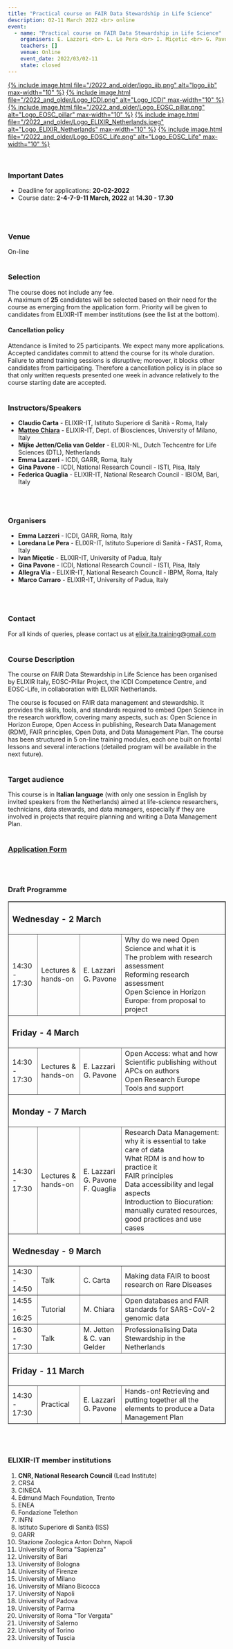 ```yaml
---
title: "Practical course on FAIR Data Stewardship in Life Science"
description: 02-11 March 2022 <br> online
event: 
  - name: "Practical course on FAIR Data Stewardship in Life Science"
    organisers: E. Lazzeri <br> L. Le Pera <br> I. Miçetic <br> G. Pavone <br> A. Via <br> M. Carraro
    teachers: []
    venue: Online
    event_date: 2022/03/02-11
    state: closed
---
```


[{% include image.html file="/2022_and_older/logo_iib.png" alt="logo_iib" max-width="10" %}](https://elixir-iib-training.github.io/site/)
[{% include image.html file="/2022_and_older/Logo_ICDI.png" alt="Logo_ICDI" max-width="10" %}](https://www.icdi.it/it/)
[{% include image.html file="/2022_and_older/Logo_EOSC_pillar.png" alt="Logo_EOSC_pillar" max-width="10" %}](https://www.eosc-pillar.eu/)
[{% include image.html file="/2022_and_older/Logo_ELIXIR_Netherlands.jpeg" alt="Logo_ELIXIR_Netherlands" max-width="10" %}](https://elixir-europe.org/about-us/who-we-are/nodes/netherlands)
[{% include image.html file="/2022_and_older/Logo_EOSC_Life.png" alt="Logo_EOSC_Life" max-width="10" %}](https://www.eosc-life.eu/)

<br>

### Important Dates 
- Deadline for applications: **20-02-2022**
- Course date: **2-4-7-9-11 March, 2022** at **14.30 - 17.30** 
<br>
<br>


### Venue
On-line<br>
<br>


### Selection
The course does not include any fee. <br>
A maximum of **25** candidates will be selected based on their need for the course as emerging from the application form. Priority will be given to candidates from ELIXIR-IT member institutions (see the list at the bottom).
<br>

#### Cancellation policy 
Attendance is limited to 25 participants. We expect many more applications. Accepted candidates commit to attend the course for its whole duration. Failure to attend training sessions is disruptive; moreover, it blocks other candidates from participating. Therefore a cancellation policy is in place so that only written requests presented one week in advance relatively to the course starting date are accepted.
<br>
<br>


### Instructors/Speakers
- **Claudio Carta** - ELIXIR-IT, Istituto Superiore di Sanità - Roma, Italy
- [**Matteo Chiara**](https://www.unimi.it/it/ugov/person/matteo-chiara) - ELIXIR-IT, Dept. of Biosciences, University of Milano, Italy
- **Mijke Jetten/Celia van Gelder** - ELIXIR-NL, Dutch Techcentre for Life Sciences (DTL), Netherlands
- **Emma Lazzeri** - ICDI, GARR, Roma, Italy
- **Gina Pavone** - ICDI, National Research Council - ISTI, Pisa, Italy
- **Federica Quaglia** - ELIXIR-IT, National Research Council - IBIOM, Bari, Italy
<br>
<br>


### Organisers
- **Emma Lazzeri** - ICDI, GARR, Roma, Italy
- **Loredana Le Pera** - ELIXIR-IT, Istituto Superiore di Sanità - FAST, Roma, Italy 
- **Ivan Miçetic** - ELIXIR-IT, University of Padua, Italy
- **Gina Pavone** - ICDI, National Research Council - ISTI, Pisa, Italy
- **Allegra Via** - ELIXIR-IT, National Research Council - IBPM, Roma, Italy
- **Marco Carraro** - ELIXIR-IT, University of Padua, Italy
<br>
<br>


### Contact
For all kinds of queries, please contact us at <elixir.ita.training@gmail.com> 
<br>
<br>


### Course Description
The course on FAIR Data Stewardship in Life Science has been organised by ELIXIR Italy, EOSC-Pillar Project, the ICDI Competence Centre, and EOSC-Life, in collaboration with ELIXIR Netherlands.

The course is focused on FAIR data management and stewardship. It provides the skills, tools, and standards required to embed Open Science in the research workflow, covering many aspects, such as: Open Science in Horizon Europe, Open Access in publishing, Research Data Management (RDM), FAIR principles, Open Data, and Data Management Plan. 
The course has been structured in 5 on-line training modules, each one built on frontal lessons and several interactions (detailed program will be available in the next future).
<br>
<br>


### Target audience
This course is in **Italian language** (with only one session in English by invited speakers from the Netherlands) aimed at life-science researchers, technicians, data stewards, and data managers, especially if they are involved in projects that require planning and writing a Data Management Plan. 
<br>
<br> 

    
### [Application Form](https://forms.gle/zjeNZaa7DLBCEwd59)
<br>
<br>

### Draft Programme

<table border="1" width="700">
<tr>
   <td colspan="4"><h3>Wednesday - 2 March</h3></td>
</tr>
<tr>
   <td height="50" width="50">14:30 - 17:30</td>
   <td height="50">Lectures & hands-on</td>
   <td height="50">E. Lazzari<br>G. Pavone</td>
   <td height="50">Why do we need Open Science and what it is<br>
The problem with research assessment<br>
Reforming research assessment<br> 
Open Science in Horizon Europe: from proposal to project
</td>
</tr>
<tr>
   <td colspan="4"><h3>Friday - 4 March</h3></td>
</tr>
<tr>
   <td height="50" width="50">14:30 - 17:30</td>
   <td height="50">Lectures & hands-on</td>
   <td height="50">E. Lazzari<br>G. Pavone</td>
   <td height="50">Open Access: what and how<br> 
Scientific publishing without APCs on authors<br>
Open Research Europe<br>
Tools and support
</td>
</tr>
<tr>
   <td colspan="4"><h3>Monday - 7 March</h3></td>
</tr>
<tr>
   <td height="50" width="50">14:30 - 17:30</td>
   <td height="50">Lectures & hands-on</td>
   <td height="50">E. Lazzari<br>G. Pavone<br>F. Quaglia</td>
   <td height="50">Research Data Management: why it is essential to take care of data<br>
What RDM is and how to practice it <br>
FAIR principles <br>
Data accessibility and legal aspects <br>
Introduction to Biocuration: manually curated resources, good practices and use cases<br> 
</td>
</tr>
<tr>
   <td colspan="4"><h3>Wednesday - 9 March</h3></td>
</tr>
<tr>
   <td height="50">14:30 - 14:50</td>
   <td height="50">Talk</td>
   <td height="50">C. Carta</td>
   <td height="50">Making data FAIR to boost research on Rare Diseases</td>
</tr>
<tr>
   <td height="50">14:55 - 16:25</td>
   <td height="50">Tutorial</td>
   <td height="50">M. Chiara</td>
   <td height="50">Open databases and FAIR standards for SARS-CoV-2 genomic data</td>
</tr>
<tr>
   <td height="50">16:30 - 17:30</td>
   <td height="50">Talk</td>
   <td height="50">M. Jetten & C. van Gelder</td>
   <td height="50">Professionalising Data Stewardship in the Netherlands</td>
</tr>
<tr>
   <td colspan="4"><h3>Friday - 11 March</h3></td>
</tr>
<tr>
   <td height="50">14:30 - 17:30</td>
   <td height="50">Practical</td>
   <td height="50">E. Lazzari<br>G. Pavone</td>
   <td height="50">Hands-on! Retrieving and putting together all the elements to produce a Data Management Plan
	</td>
</tr>
</table>
<br>
<br>

<h3>ELIXIR-IT member institutions</h3>
<ol>
   <li> <b>CNR, National Research Council </b> (Lead Institute)</li>
   <li> CRS4</li>
   <li> CINECA</li>
   <li> Edmund Mach Foundation, Trento</li>
   <li> ENEA</li>
   <li> Fondazione Telethon</li> 
   <li> INFN</li>
   <li> Istituto Superiore di Sanità (ISS)</li> 
   <li> GARR</li>
   <li> Stazione Zoologica Anton Dohrn, Napoli</li>
   <li> University of Roma "Sapienza"</li>
   <li> University of Bari</li>
   <li> University of Bologna</li>
   <li> University of Firenze</li>
   <li> University of Milano</li>
   <li> University of Milano Bicocca</li>
   <li> University of Napoli</li>
   <li> University of Padova</li>
   <li> University of Parma</li>
   <li> University of Roma "Tor Vergata"</li>
   <li> University of Salerno</li>
   <li> University of Torino</li>
   <li> University of Tuscia </li>
</ol>

